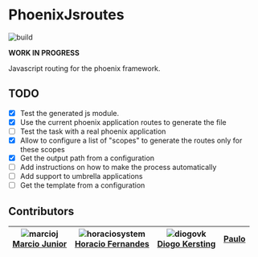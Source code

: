 # PhoenixJsroutes

![build](https://travis-ci.org/tiagoengel/phoenix-jsroutes.svg?branch=master)

**WORK IN PROGRESS**

Javascript routing for the phoenix framework.

## TODO

- [X] Test the generated js module.
- [X] Use the current phoenix application routes to generate the file
- [ ] Test the task with a real phoenix application
- [X] Allow to configure a list of "scopes" to generate the routes only for these scopes
- [X] Get the output path from a configuration
- [ ] Add instructions on how to make the process automatically
- [ ] Add support to umbrella applications
- [ ] Get the template from a configuration

## Contributors

| ![marcioj](https://avatars.githubusercontent.com/marcioj?s=100)<br/>[Marcio Junior](https://github.com/marcioj) |![horaciosystem](https://avatars.githubusercontent.com/horaciosystem?s=100)<br/>[Horacio Fernandes](https://github.com/horaciosystem) | ![diogovk](https://avatars.githubusercontent.com/diogovk?s=100)<br/>[Diogo Kersting](https://github.com/diogovk) | [Paulo](https://github.com/paaulo)
| :---: | :---: | :---: | :----: |
